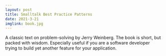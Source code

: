```yaml
---
layout: post
title: Smalltalk Best Practice Patterns
date: 2021-3-21
imglink: book.jpg
---
```


A classic text on problem-solving by Jerry Weinberg. The book is short, but packed with wisdom. Especially useful if you are a software developer trying to build yet another feature for your application.

<div class="book">
  <a target="_blank" href="{{site.bookshelf}}/{{ page.imglink }}">
    <img src="{{site.bookshelf}}/{{ page.imglink }}" alt="">
  </a>
</div>  

<a target="_blank" href="{{site.images}}/">
  <img src="{{site.images}}/" alt="">
</a>
<div class="caption"></div>


